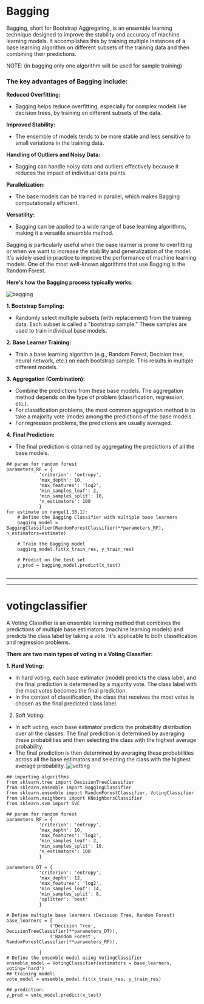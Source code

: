 ---
---
# Bagging
Bagging, short for Bootstrap Aggregating, is an ensemble learning technique designed to improve the stability and accuracy of machine learning models.
It accomplishes this by training multiple instances of a base learning algorithm on different subsets of the training data and then combining their predictions.

NOTE: (in bagging only one algorithm will be used for sample training)
### The key advantages of Bagging include:

**Reduced Overfitting:**
- Bagging helps reduce overfitting, especially for complex models like decision trees, by training on different subsets of the data.

**Improved Stability:**
- The ensemble of models tends to be more stable and less sensitive to small variations in the training data.
  
**Handling of Outliers and Noisy Data:**
- Bagging can handle noisy data and outliers effectively because it reduces the impact of individual data points.

**Parallelization:**
- The base models can be trained in parallel, which makes Bagging computationally efficient.
  
**Versatility:**
- Bagging can be applied to a wide range of base learning algorithms, making it a versatile ensemble method.


Bagging is particularly useful when the base learner is prone to overfitting or when we want to increase the stability and generalization of the model.
It's widely used in practice to improve the performance of machine learning models. One of the most well-known algorithms that use Bagging is the Random Forest.

**Here's how the Bagging process typically works:**

![bagging](https://github.com/MANOJ-S-NEGI/decisiontree_randomforest_classification/assets/99602627/6ef4aed8-6080-4ad8-b0d1-4b7d62327396)

**1. Bootstrap Sampling:**
  - Randomly select multiple subsets (with replacement) from the training data. Each subset is called a "bootstrap sample." These samples are used to train individual base models.

**2. Base Learner Training:**
  - Train a base learning algorithm (e.g., Random Forest, Decision tree, neural network, etc.) on each bootstrap sample. This results in multiple different models.
  

**3. Aggregation (Combination):**
 - Combine the predictions from these base models. The aggregation method depends on the type of problem (classification, regression, etc.).
 - For classification problems, the most common aggregation method is to take a majority vote (mode) among the predictions of the base models.
 - For regression problems, the predictions are usually averaged.

**4. Final Prediction:**
 - The final prediction is obtained by aggregating the predictions of all the base models.

```
## param for random forest
parameters_RF = {
            'criterion': 'entropy',
            'max_depth': 10,
            'max_features': 'log2',
            'min_samples_leaf': 2,
            'min_samples_split': 10,
            'n_estimators': 100
            }
for estimate in range(1,30,1):    
    # Define the Bagging Classifier with multiple base learners
    bagging_model = BaggingClassifier(RandomForestClassifier(**parameters_RF), n_estimators=estimate)

    # Train the Bagging model
    bagging_model.fit(x_train_res, y_train_res)

    # Predict on the test set
    y_pred = bagging_model.predict(x_test)


```


   ---
   ---
   
 # votingclassifier

 A Voting Classifier is an ensemble learning method that combines the predictions of multiple base estimators (machine learning models) and predicts the class label by taking a vote.
 It's applicable to both classification and regression problems.

 **There are two main types of voting in a Voting Classifier:**

**1. Hard Voting:**
- In hard voting, each base estimator (model) predicts the class label, and the final prediction is determined by a majority vote. The class label with the most votes becomes the final prediction.
- In the context of classification, the class that receives the most votes is chosen as the final predicted class label.

2. Soft Voting:
- In soft voting, each base estimator predicts the probability distribution over all the classes. The final prediction is determined by averaging these probabilities and then selecting the class with the highest average probability.
- The final prediction is then determined by averaging these probabilities across all the base estimators and selecting the class with the highest average probability.
![votting](https://github.com/MANOJ-S-NEGI/decisiontree_randomforest_classification/assets/99602627/fd624581-13b1-451c-bcd9-898b3c6dea81)



```
## importing algorithms
from sklearn.tree import DecisionTreeClassifier
from sklearn.ensemble import BaggingClassifier
from sklearn.ensemble import RandomForestClassifier, VotingClassifier
from sklearn.neighbors import KNeighborsClassifier
from sklearn.svm import SVC

## param for random forest
parameters_RF = {
            'criterion': 'entropy',
            'max_depth': 10,
            'max_features': 'log2',
            'min_samples_leaf': 2,
            'min_samples_split': 10,
            'n_estimators': 100
            }

parameters_DT = {
            'criterion': 'entropy',
            'max_depth': 12,
            'max_features': 'log2',
            'min_samples_leaf': 14,
            'min_samples_split': 8,
            'splitter': 'best'
            }
            
# Define multiple base learners (Decision Tree, Random Forest)
base_learners = [
                ('Decision Tree', DecisionTreeClassifier(**parameters_DT)),
                ('Random Forest', RandomForestClassifier(**parameters_RF)),
                
            ]
# Define the ensemble model using VotingClassifier
ensemble_model = VotingClassifier(estimators = base_learners, voting='hard')
## training model:
vote_model = ensemble_model.fit(x_train_res, y_train_res)

## prediction:
y_pred = vote_model.predict(x_test)
  ```
